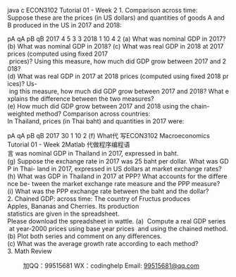 java c
ECON3102 Tutorial 01 - Week 2
1. Comparison across time:
Suppose these are the prices (in US dollars) and quantities of goods A and B produced in the US in 2017 and 2018:

pA
qA
pB
qB
2017
4
5
3
3
2018
1
10
4
2
(a) What was nominal GDP in 2017?
(b) What was nominal GDP in 2018?
(c) What was real GDP in 2018 at 2017 prices (computed using fixed 2017  prices)? Using this measure, how much did GDP grow between 2017 and 2018?(d) What was real GDP in 2017 at 2018 prices (computed using fixed 2018 prices)? Us- ing this measure, how much did GDP grow between 2017 and 2018? What explains the difference between the two measures?(e) How much did GDP grow between 2017 and 2018 using the chain-weighted method?
Comparison across countries:
In Thailand, prices (in Thai baht) and quantities in 2017 were:

pA
qA
pB
qB
2017
30
1
10
2
(f) What代 写ECON3102 Macroeconomics Tutorial 01 - Week 2Matlab
代做程序编程语言 was nominal GDP in Thailand in 2017, expressed in baht.
(g) Suppose the exchange rate in 2017 was 25 baht per dollar. What was GDP in Thai- land in 2017, expressed in US dollars at market exchange rates?
(h) What was GDP in Thailand in 2017 at PPP? What accounts for the difference be- tween the market exchange rate measure and the PPP measure?
(i) What was the PPP exchange rate between the baht and the dollar?
2. Chained GDP: across time:
The country of Fructus produces Apples, Bananas and Cherries. Its production statistics are given in the spreadsheet.
Please download the spreadsheet in wattle.
(a)  Compute a real GDP series  at year-2000 prices using base year prices  and using the chained method.
(b) Plot both series and comment on any differences.
(c) What was the average growth rate according to each method?
3. Math Review







         
加QQ：99515681  WX：codinghelp  Email: 99515681@qq.com
